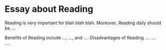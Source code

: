 # Essay about Reading

Reading is very important for blah blah blah. Moreover, Reading daily should be ....

Benefits of Reading include ..., ..., and ....
Disadvantages of Reading .... .... ....
